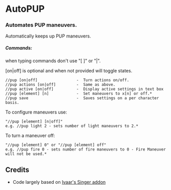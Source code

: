 # AutoPUP
### Automates PUP maneuvers.
Automatically keeps up PUP maneuvers.

##### Commands: 
when typing commands don't use "[ ]" or "|". 

[on|off] is optional and when not provided will toggle states.

	//pup [on|off]                 -  Turn actions on/off.
	//pup actions [on|off]         -  Same as above.
	//pup active [on|off]          -  Display active settings in text box
    //pup [element] [n]            -  Set maneuvers to x[n] or off.*
	//pup save                     -  Saves settings on a per character basis.

To configure maneuvers use:
	
	"//pup [element] [n|off]" 
	e.g. //pup light 2 - sets number of light maneuvers to 2.*

To turn a maneuver off:
	
	"//pup [element] 0" or "//pup [element] off"
	e.g. //pup fire 0 - sets number of fire maneuvers to 0 - Fire Maneuver will not be used.*


## Credits
* Code largely based on [Ivaar's Singer addon](https://github.com/Ivaar/Windower-addons/tree/master/Singer)
